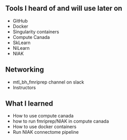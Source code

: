 ## Tools I heard of and will use later on 
  * GitHub
  * Docker
  * Singularity containers
  * Compute Canada
  * SkLearn
  * NiLearn
  * NIAK

## Networking
  * mtl_bh_fmriprep channel on slack
  * Instructors

## What I learned 
  * How to use compute canada
  * how to run fmriprep/NIAK in compute canada
  * How to use docker containers
  * Run NIAK connectome pipeline
